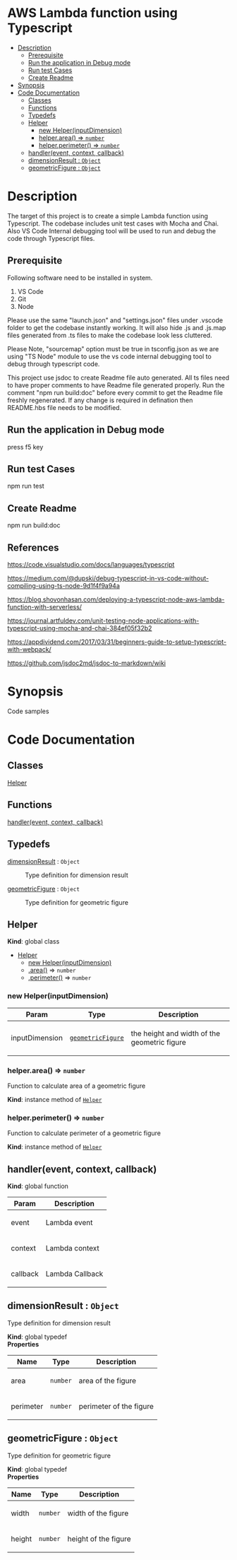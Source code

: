 <!-- DO NOT EDIT README.md (It will be overridden by README.hbs) -->

# AWS Lambda function using Typescript

<!-- START doctoc generated TOC please keep comment here to allow auto update -->
<!-- DON'T EDIT THIS SECTION, INSTEAD RE-RUN doctoc TO UPDATE -->


- [Description](#description)
  - [Prerequisite](#prerequisite)
  - [Run the application in Debug mode](#run-the-application-in-debug-mode)
  - [Run test Cases](#run-test-cases)
  - [Create Readme](#create-readme)
- [Synopsis](#synopsis)
- [Code Documentation](#code-documentation)
  - [Classes](#classes)
  - [Functions](#functions)
  - [Typedefs](#typedefs)
  - [Helper](#helper)
    - [new Helper(inputDimension)](#new-helperinputdimension)
    - [helper.area() ⇒ <code>number</code>](#helperarea-%E2%87%92-codenumbercode)
    - [helper.perimeter() ⇒ <code>number</code>](#helperperimeter-%E2%87%92-codenumbercode)
  - [handler(event, context, callback)](#handlerevent-context-callback)
  - [dimensionResult : <code>Object</code>](#dimensionresult--codeobjectcode)
  - [geometricFigure : <code>Object</code>](#geometricfigure--codeobjectcode)

<!-- END doctoc generated TOC please keep comment here to allow auto update -->

# Description

The target of this project is to create a simple Lambda function using Typescript. The codebase includes unit test cases with Mocha and Chai. Also VS Code Internal debugging tool will be used to run and debug the code through Typescript files.


Prerequisite
------------
Following software need to be installed in system.

1) VS Code
2) Git
3) Node

Please use the same "launch.json" and "settings.json" files under .vscode folder to get the codebase instantly working. It will also hide .js and .js.map files generated from .ts files to make the codebase look less cluttered.

Please Note, "sourcemap" option must be true in tsconfig.json as we are using "TS Node" module to use the vs code internal debugging tool to debug through typescript code.

This project use jsdoc to create Readme file auto generated. All ts files need to have proper comments to have Readme file generated properly. Run the comment "npm run build:doc" before every commit to get the Readme file freshly regenerated.  If any change is required in defination then README.hbs file needs to be modified.


Run the application in Debug mode
---------------------------------
press f5 key


Run test Cases
--------------
npm run test

Create Readme
--------------
npm run build:doc

References
---------- 
https://code.visualstudio.com/docs/languages/typescript

https://medium.com/@dupski/debug-typescript-in-vs-code-without-compiling-using-ts-node-9d1f4f9a94a

https://blog.shovonhasan.com/deploying-a-typescript-node-aws-lambda-function-with-serverless/

https://journal.artfuldev.com/unit-testing-node-applications-with-typescript-using-mocha-and-chai-384ef05f32b2

https://appdividend.com/2017/03/31/beginners-guide-to-setup-typescript-with-webpack/

https://github.com/jsdoc2md/jsdoc-to-markdown/wiki

# Synopsis

Code samples

# Code Documentation
## Classes

<dl>
<dt><a href="#Helper">Helper</a></dt>
<dd></dd>
</dl>

## Functions

<dl>
<dt><a href="#handler">handler(event, context, callback)</a></dt>
<dd></dd>
</dl>

## Typedefs

<dl>
<dt><a href="#dimensionResult">dimensionResult</a> : <code>Object</code></dt>
<dd><p>Type definition for dimension result</p></dd>
<dt><a href="#geometricFigure">geometricFigure</a> : <code>Object</code></dt>
<dd><p>Type definition for geometric figure</p></dd>
</dl>

<a name="Helper"></a>

## Helper
**Kind**: global class  

* [Helper](#Helper)
    * [new Helper(inputDimension)](#new_Helper_new)
    * [.area()](#Helper+area) ⇒ <code>number</code>
    * [.perimeter()](#Helper+perimeter) ⇒ <code>number</code>

<a name="new_Helper_new"></a>

### new Helper(inputDimension)

| Param | Type | Description |
| --- | --- | --- |
| inputDimension | [<code>geometricFigure</code>](#geometricFigure) | <p>the height and width of the geometric figure</p> |

<a name="Helper+area"></a>

### helper.area() ⇒ <code>number</code>
<p>Function to calculate area of a geometric figure</p>

**Kind**: instance method of [<code>Helper</code>](#Helper)  
<a name="Helper+perimeter"></a>

### helper.perimeter() ⇒ <code>number</code>
<p>Function to calculate perimeter of a geometric figure</p>

**Kind**: instance method of [<code>Helper</code>](#Helper)  
<a name="handler"></a>

## handler(event, context, callback)
**Kind**: global function  

| Param | Description |
| --- | --- |
| event | <p>Lambda event</p> |
| context | <p>Lambda context</p> |
| callback | <p>Lambda Callback</p> |

<a name="dimensionResult"></a>

## dimensionResult : <code>Object</code>
<p>Type definition for dimension result</p>

**Kind**: global typedef  
**Properties**

| Name | Type | Description |
| --- | --- | --- |
| area | <code>number</code> | <p>area of the figure</p> |
| perimeter | <code>number</code> | <p>perimeter of the figure</p> |

<a name="geometricFigure"></a>

## geometricFigure : <code>Object</code>
<p>Type definition for geometric figure</p>

**Kind**: global typedef  
**Properties**

| Name | Type | Description |
| --- | --- | --- |
| width | <code>number</code> | <p>width of the figure</p> |
| height | <code>number</code> | <p>height of the figure</p> |

